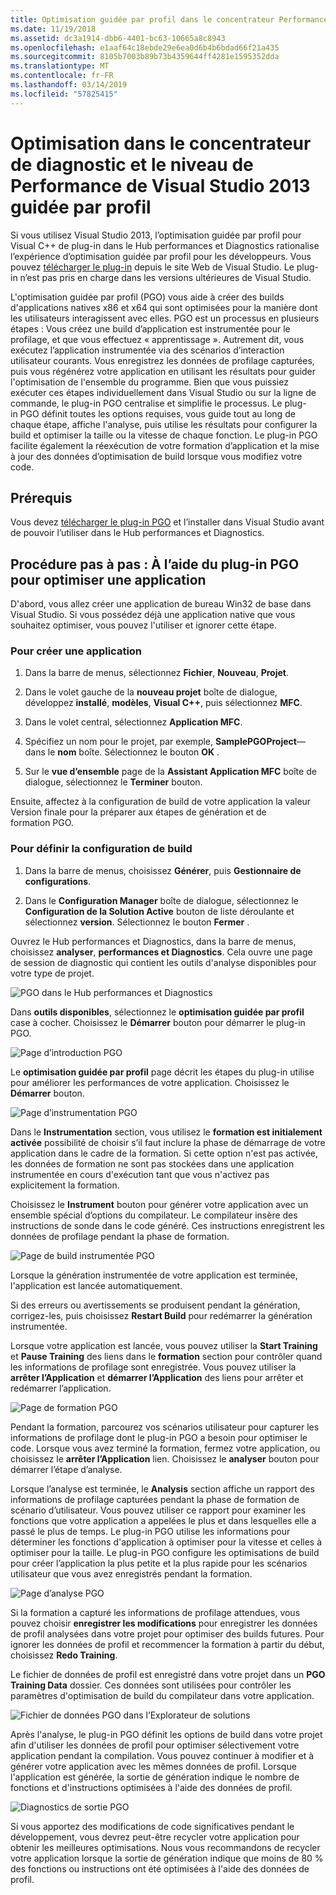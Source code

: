 ```yaml
---
title: Optimisation guidée par profil dans le concentrateur Performances et diagnostics
ms.date: 11/19/2018
ms.assetid: dc3a1914-dbb6-4401-bc63-10665a8c8943
ms.openlocfilehash: e1aaf64c18ebde29e6ea0d6b4b6bdad66f21a435
ms.sourcegitcommit: 8105b7003b89b73b4359644ff4281e1595352dda
ms.translationtype: MT
ms.contentlocale: fr-FR
ms.lasthandoff: 03/14/2019
ms.locfileid: "57825415"
---
```

# <a name="profile-guided-optimization-in-the-visual-studio-2013-performance-and-diagnostics-hub"></a>Optimisation dans le concentrateur de diagnostic et le niveau de Performance de Visual Studio 2013 guidée par profil

Si vous utilisez Visual Studio 2013, l’optimisation guidée par profil pour Visual C++ de plug-in dans le Hub performances et Diagnostics rationalise l’expérience d’optimisation guidée par profil pour les développeurs. Vous pouvez [télécharger le plug-in](https://marketplace.visualstudio.com/items?itemName=ProfileGuidedOptimizationTeam.ProfileGuidedOptimizationforVisualC) depuis le site Web de Visual Studio. Le plug-in n’est pas pris en charge dans les versions ultérieures de Visual Studio.

L'optimisation guidée par profil (PGO) vous aide à créer des builds d'applications natives x86 et x64 qui sont optimisées pour la manière dont les utilisateurs interagissent avec elles. PGO est un processus en plusieurs étapes : Vous créez une build d’application est instrumentée pour le profilage, et que vous effectuez « apprentissage ». Autrement dit, vous exécutez l’application instrumentée via des scénarios d’interaction utilisateur courants. Vous enregistrez les données de profilage capturées, puis vous régénérez votre application en utilisant les résultats pour guider l'optimisation de l'ensemble du programme. Bien que vous puissiez exécuter ces étapes individuellement dans Visual Studio ou sur la ligne de commande, le plug-in PGO centralise et simplifie le processus. Le plug-in PGO définit toutes les options requises, vous guide tout au long de chaque étape, affiche l'analyse, puis utilise les résultats pour configurer la build et optimiser la taille ou la vitesse de chaque fonction. Le plug-in PGO facilite également la réexécution de votre formation d’application et la mise à jour des données d’optimisation de build lorsque vous modifiez votre code.

## <a name="prerequisites"></a>Prérequis

Vous devez [télécharger le plug-in PGO](https://marketplace.visualstudio.com/items?itemName=ProfileGuidedOptimizationTeam.ProfileGuidedOptimizationforVisualC) et l’installer dans Visual Studio avant de pouvoir l’utiliser dans le Hub performances et Diagnostics.

## <a name="walkthrough-using-the-pgo-plug-in-to-optimize-an-app"></a>Procédure pas à pas : À l’aide du plug-in PGO pour optimiser une application

D'abord, vous allez créer une application de bureau Win32 de base dans Visual Studio. Si vous possédez déjà une application native que vous souhaitez optimiser, vous pouvez l'utiliser et ignorer cette étape.

### <a name="to-create-an-app"></a>Pour créer une application

1. Dans la barre de menus, sélectionnez **Fichier**, **Nouveau**, **Projet**.

1. Dans le volet gauche de la **nouveau projet** boîte de dialogue, développez **installé**, **modèles**, **Visual C++**, puis sélectionnez  **MFC**.

1. Dans le volet central, sélectionnez **Application MFC**.

1. Spécifiez un nom pour le projet, par exemple, **SamplePGOProject**— dans le **nom** boîte. Sélectionnez le bouton **OK** .

1. Sur le **vue d’ensemble** page de la **Assistant Application MFC** boîte de dialogue, sélectionnez le **Terminer** bouton.

Ensuite, affectez à la configuration de build de votre application la valeur Version finale pour la préparer aux étapes de génération et de formation PGO.

### <a name="to-set-the-build-configuration"></a>Pour définir la configuration de build

1. Dans la barre de menus, choisissez **Générer**, puis **Gestionnaire de configurations**.

1. Dans le **Configuration Manager** boîte de dialogue, sélectionnez le **Configuration de la Solution Active** bouton de liste déroulante et sélectionnez **version**. Sélectionnez le bouton **Fermer** .

Ouvrez le Hub performances et Diagnostics, dans la barre de menus, choisissez **analyser**, **performances et Diagnostics**. Cela ouvre une page de session de diagnostic qui contient les outils d'analyse disponibles pour votre type de projet.

![PGO dans le Hub performances et Diagnostics](media/pgofig0hub.png "PGO dans le Hub performances et Diagnostics")

Dans **outils disponibles**, sélectionnez le **optimisation guidée par profil** case à cocher. Choisissez le **Démarrer** bouton pour démarrer le plug-in PGO.

![Page d’introduction PGO](media/pgofig1start.png "page d’introduction PGO")

Le **optimisation guidée par profil** page décrit les étapes du plug-in utilise pour améliorer les performances de votre application. Choisissez le **Démarrer** bouton.

![Page d’instrumentation PGO](media/pgofig2instrument.png "page d’instrumentation PGO")

Dans le **Instrumentation** section, vous utilisez le **formation est initialement activée** possibilité de choisir s’il faut inclure la phase de démarrage de votre application dans le cadre de la formation. Si cette option n'est pas activée, les données de formation ne sont pas stockées dans une application instrumentée en cours d'exécution tant que vous n'activez pas explicitement la formation.

Choisissez le **Instrument** bouton pour générer votre application avec un ensemble spécial d’options du compilateur. Le compilateur insère des instructions de sonde dans le code généré. Ces instructions enregistrent les données de profilage pendant la phase de formation.

![Page de build instrumentée PGO](media/pgofig3build.PNG "page de build instrumentée PGO")

Lorsque la génération instrumentée de votre application est terminée, l'application est lancée automatiquement.

Si des erreurs ou avertissements se produisent pendant la génération, corrigez-les, puis choisissez **Restart Build** pour redémarrer la génération instrumentée.

Lorsque votre application est lancée, vous pouvez utiliser la **Start Training** et **Pause Training** des liens dans le **formation** section pour contrôler quand les informations de profilage sont enregistrée. Vous pouvez utiliser la **arrêter l’Application** et **démarrer l’Application** des liens pour arrêter et redémarrer l’application.

![Page de formation PGO](media/pgofig4training.PNG "page de formation PGO")

Pendant la formation, parcourez vos scénarios utilisateur pour capturer les informations de profilage dont le plug-in PGO a besoin pour optimiser le code. Lorsque vous avez terminé la formation, fermez votre application, ou choisissez le **arrêter l’Application** lien. Choisissez le **analyser** bouton pour démarrer l’étape d’analyse.

Lorsque l’analyse est terminée, le **Analysis** section affiche un rapport des informations de profilage capturées pendant la phase de formation de scénario d’utilisateur. Vous pouvez utiliser ce rapport pour examiner les fonctions que votre application a appelées le plus et dans lesquelles elle a passé le plus de temps. Le plug-in PGO utilise les informations pour déterminer les fonctions d'application à optimiser pour la vitesse et celles à optimiser pour la taille. Le plug-in PGO configure les optimisations de build pour créer l’application la plus petite et la plus rapide pour les scénarios utilisateur que vous avez enregistrés pendant la formation.

![Page d’analyse PGO](media/pgofig5analyze.png "page d’analyse PGO")

Si la formation a capturé les informations de profilage attendues, vous pouvez choisir **enregistrer les modifications** pour enregistrer les données de profil analysées dans votre projet pour optimiser des builds futures. Pour ignorer les données de profil et recommencer la formation à partir du début, choisissez **Redo Training**.

Le fichier de données de profil est enregistré dans votre projet dans un **PGO Training Data** dossier. Ces données sont utilisées pour contrôler les paramètres d'optimisation de build du compilateur dans votre application.

![Fichier de données PGO dans l’Explorateur de solutions](media/pgofig6data.png "le fichier de données PGO dans l’Explorateur de solutions")

Après l'analyse, le plug-in PGO définit les options de build dans votre projet afin d'utiliser les données de profil pour optimiser sélectivement votre application pendant la compilation. Vous pouvez continuer à modifier et à générer votre application avec les mêmes données de profil. Lorsque l'application est générée, la sortie de génération indique le nombre de fonctions et d'instructions optimisées à l'aide des données de profil.

![Diagnostics de sortie PGO](media/pgofig7diagnostics.png "diagnostics de sortie PGO")

Si vous apportez des modifications de code significatives pendant le développement, vous devrez peut-être recycler votre application pour obtenir les meilleures optimisations. Nous vous recommandons de recycler votre application lorsque la sortie de génération indique que moins de 80 % des fonctions ou instructions ont été optimisées à l'aide des données de profil.
